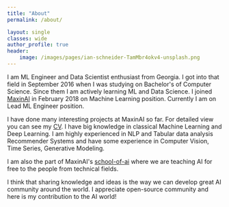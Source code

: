 ```yaml
---
title: "About"
permalink: /about/

layout: single
classes: wide
author_profile: true
header:
    image: /images/pages/ian-schneider-TamMbr4okv4-unsplash.png
---
```

I am ML Engineer and Data Scientist enthusiast from Georgia. I got into that field in September 2016 when I 
was studying on Bachelor's of Computer Science. 
Since them I am actively learning ML and Data Science. I joined [MaxinAI](https://www.maxinai.com/) 
in February 2018 on Machine Learning position. Currently I am on Lead ML Engineer position. 

I have done many interesting projects at MaxinAI so far. For detailed view you can see my [CV](/cv/). 
I have big knowledge in classical Machine Learning and Deep Learning. 
I am highly experienced in NLP and Tabular data analysis Recommender Systems and have some experience in 
Computer Vision, Time Series, Generative Modeling.

I am also the part of MaxinAI's [school-of-ai](https://github.com/MaxinAI/school-of-ai) where we are teaching AI for free
to the people from technical fields.

I think that sharing knowledge and ideas is the way we can develop great AI community around the world. I appreciate 
open-source community and here is my contribution to the AI world!